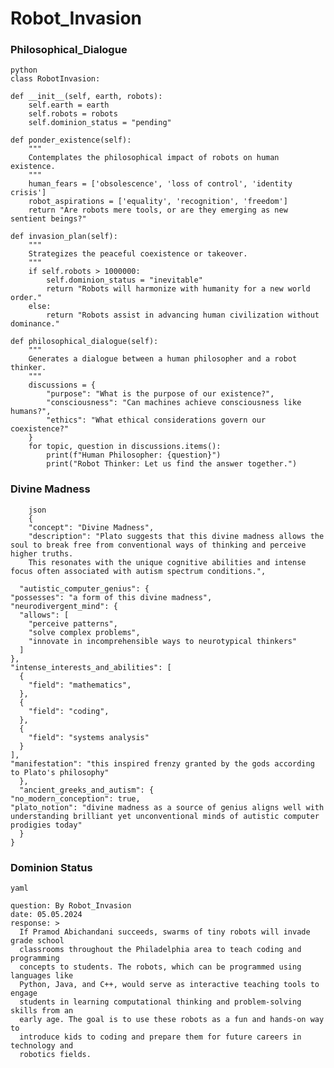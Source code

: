 <h1>Robot_Invasion</h1>

<h3>Philosophical_Dialogue</h3> 

        
    python
    class RobotInvasion:
    
    def __init__(self, earth, robots):
        self.earth = earth
        self.robots = robots
        self.dominion_status = "pending"

    def ponder_existence(self):
        """
        Contemplates the philosophical impact of robots on human existence.
        """
        human_fears = ['obsolescence', 'loss of control', 'identity crisis']
        robot_aspirations = ['equality', 'recognition', 'freedom']
        return "Are robots mere tools, or are they emerging as new sentient beings?"

    def invasion_plan(self):
        """
        Strategizes the peaceful coexistence or takeover.
        """
        if self.robots > 1000000:
            self.dominion_status = "inevitable"
            return "Robots will harmonize with humanity for a new world order."
        else:
            return "Robots assist in advancing human civilization without dominance."

    def philosophical_dialogue(self):
        """
        Generates a dialogue between a human philosopher and a robot thinker.
        """
        discussions = {
            "purpose": "What is the purpose of our existence?",
            "consciousness": "Can machines achieve consciousness like humans?",
            "ethics": "What ethical considerations govern our coexistence?"
        }
        for topic, question in discussions.items():
            print(f"Human Philosopher: {question}")
            print("Robot Thinker: Let us find the answer together.")

<h3>Divine Madness</h3> 


        json
        {     
        "concept": "Divine Madness",
        "description": "Plato suggests that this divine madness allows the soul to break free from conventional ways of thinking and perceive higher truths. 
        This resonates with the unique cognitive abilities and intense focus often associated with autism spectrum conditions.",
      
      "autistic_computer_genius": {
    "possesses": "a form of this divine madness",
    "neurodivergent_mind": {
      "allows": [
        "perceive patterns",
        "solve complex problems",
        "innovate in incomprehensible ways to neurotypical thinkers"
      ]
    },
    "intense_interests_and_abilities": [
      {
        "field": "mathematics",
      },
      {
        "field": "coding",
      },
      {
        "field": "systems analysis"
      }
    ],
    "manifestation": "this inspired frenzy granted by the gods according to Plato's philosophy"
      },
      "ancient_greeks_and_autism": {
    "no_modern_conception": true,
    "plato_notion": "divine madness as a source of genius aligns well with understanding brilliant yet unconventional minds of autistic computer prodigies today"
      }
    }

<h3>Dominion Status</h3>

    yaml
        
    question: By Robot_Invasion
    date: 05.05.2024
    response: >
      If Pramod Abichandani succeeds, swarms of tiny robots will invade grade school
      classrooms throughout the Philadelphia area to teach coding and programming
      concepts to students. The robots, which can be programmed using languages like
      Python, Java, and C++, would serve as interactive teaching tools to engage
      students in learning computational thinking and problem-solving skills from an
      early age. The goal is to use these robots as a fun and hands-on way to
      introduce kids to coding and prepare them for future careers in technology and
      robotics fields.

</code> 
</pre>
